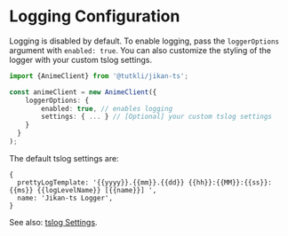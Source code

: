 # Logging Configuration

Logging is disabled by default. To enable logging, pass the `loggerOptions` argument with `enabled: true`. You can also customize the styling of the logger with your custom tslog settings.

```ts
import {AnimeClient} from '@tutkli/jikan-ts';

const animeClient = new AnimeClient({ 
    loggerOptions: { 
        enabled: true, // enables logging
        settings: { ... } // [Optional] your custom tslog settings
    } 
  }
);
```

The default tslog settings are: 

```
{
  prettyLogTemplate: '{{yyyy}}.{{mm}}.{{dd}} {{hh}}:{{MM}}:{{ss}}:{{ms}} {{logLevelName}} [{{name}}] ',
  name: 'Jikan-ts Logger',
}
```

See also: [tslog Settings](https://tslog.js.org/#/?id=settings).

